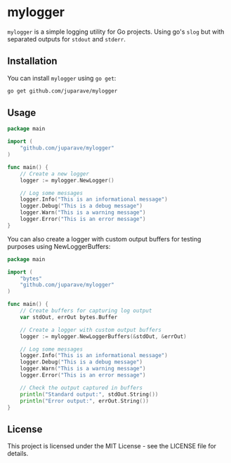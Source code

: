 # mylogger

`mylogger` is a simple logging utility for Go projects. Using go's `slog` but
with separated outputs for `stdout` and `stderr`.

## Installation

You can install `mylogger` using `go get`:

```bash
go get github.com/juparave/mylogger
```

## Usage

```go
package main

import (
	"github.com/juparave/mylogger"
)

func main() {
	// Create a new logger
	logger := mylogger.NewLogger()

	// Log some messages
	logger.Info("This is an informational message")
    logger.Debug("This is a debug message")
	logger.Warn("This is a warning message")
	logger.Error("This is an error message")
}
```

You can also create a logger with custom output buffers for testing purposes
using NewLoggerBuffers:

```go
package main

import (
	"bytes"
	"github.com/juparave/mylogger"
)

func main() {
	// Create buffers for capturing log output
	var stdOut, errOut bytes.Buffer

	// Create a logger with custom output buffers
	logger := mylogger.NewLoggerBuffers(&stdOut, &errOut)

	// Log some messages
	logger.Info("This is an informational message")
    logger.Debug("This is a debug message")
	logger.Warn("This is a warning message")
	logger.Error("This is an error message")

	// Check the output captured in buffers
	println("Standard output:", stdOut.String())
	println("Error output:", errOut.String())
}
```

## License

This project is licensed under the MIT License - see the LICENSE file for details.
